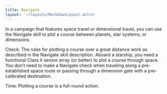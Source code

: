 ```yaml
---
title: Navigate
layout: '~/layouts/MarkdownLayout.astro'
---
```

In a campaign that features space travel or dimensional travel, you can use
the Navigate skill to plot a course between planets, star systems, or
dimensions.

Check: The rules for plotting a course over a great distance work as described
in the Navigate skill description. Aboard a starship, you need a functional
Class II sensor array (or better) to plot a course through space. You don’t
need to make a Navigate check when traveling along a pre-established space
route or passing through a dimension gate with a pre-calibrated destination.

Time: Plotting a course is a full-round action.

